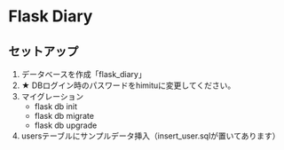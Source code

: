 # Flask Diary

## セットアップ
1. データベースを作成「flask_diary」
2. ★ DBログイン時のパスワードをhimituに変更してください。
3. マイグレーション
    - flask db init
    - flask db migrate
    - flask db upgrade
4. usersテーブルにサンプルデータ挿入（insert_user.sqlが置いてあります）

